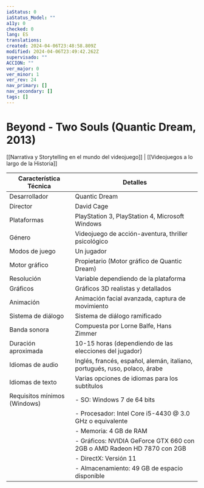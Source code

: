 ```yaml
---
iaStatus: 0
iaStatus_Model: ""
a11y: 0
checked: 0
lang: ES
translations: 
created: 2024-04-06T23:48:58.809Z
modified: 2024-04-06T23:49:42.262Z
supervisado: ""
ACCION: ""
ver_major: 0
ver_minor: 1
ver_rev: 24
nav_primary: []
nav_secondary: []
tags: []
---
```

# Beyond - Two Souls (Quantic Dream, 2013)

[[Narrativa y Storytelling en el mundo del videojuego]] | [[Videojuegos a lo largo de la Historia]]

| Característica Técnica      | Detalles                                   |
|------------------------------|--------------------------------------------|
| Desarrollador                | Quantic Dream                              |
| Director                     | David Cage                                 |
| Plataformas                  | PlayStation 3, PlayStation 4, Microsoft Windows |
| Género                       | Videojuego de acción-aventura, thriller psicológico |
| Modos de juego               | Un jugador                                 |
| Motor gráfico                | Propietario (Motor gráfico de Quantic Dream) |
| Resolución                   | Variable dependiendo de la plataforma      |
| Gráficos                     | Gráficos 3D realistas y detallados         |
| Animación                    | Animación facial avanzada, captura de movimiento |
| Sistema de diálogo           | Sistema de diálogo ramificado              |
| Banda sonora                 | Compuesta por Lorne Balfe, Hans Zimmer     |
| Duración aproximada          | 10-15 horas (dependiendo de las elecciones del jugador) |
| Idiomas de audio             | Inglés, francés, español, alemán, italiano, portugués, ruso, polaco, árabe |
| Idiomas de texto             | Varias opciones de idiomas para los subtítulos |
| Requisitos mínimos (Windows) | - SO: Windows 7 de 64 bits                  |
|                              | - Procesador: Intel Core i5-4430 @ 3.0 GHz o equivalente |
|                              | - Memoria: 4 GB de RAM                      |
|                              | - Gráficos: NVIDIA GeForce GTX 660 con 2GB o AMD Radeon HD 7870 con 2GB |
|                              | - DirectX: Versión 11                        |
|                              | - Almacenamiento: 49 GB de espacio disponible |
